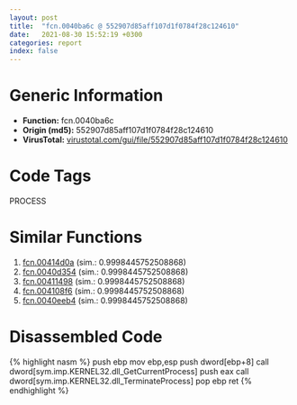 ```yaml
---
layout: post
title:  "fcn.0040ba6c @ 552907d85aff107d1f0784f28c124610"
date:   2021-08-30 15:52:19 +0300
categories: report
index: false
---
```


# Generic Information
- **Function:** fcn.0040ba6c
- **Origin (md5):** 552907d85aff107d1f0784f28c124610
- **VirusTotal:** [virustotal.com/gui/file/552907d85aff107d1f0784f28c124610][virustotal_ref]

# Code Tags
<span class="tag" id="PROCESS">PROCESS</span>


# Similar Functions

1. [fcn.00414d0a][similar_1_ref] (sim.: 0.9998445752508868)
2. [fcn.0040d354][similar_2_ref] (sim.: 0.9998445752508868)
3. [fcn.00411498][similar_3_ref] (sim.: 0.9998445752508868)
4. [fcn.004108f6][similar_4_ref] (sim.: 0.9998445752508868)
5. [fcn.0040eeb4][similar_5_ref] (sim.: 0.9998445752508868)


# Disassembled Code

{% highlight nasm %}
push ebp
mov ebp,esp
push dword[ebp+8]
call dword[sym.imp.KERNEL32.dll_GetCurrentProcess]
push eax
call dword[sym.imp.KERNEL32.dll_TerminateProcess]
pop ebp
ret 
{% endhighlight %}


[similar_1_ref]: /report/fcn.00414d0a@f64524b91993d78e539619d3f49cdee8
[similar_2_ref]: /report/fcn.0040d354@c5a9328b4292c431a6e3f48185308528
[similar_3_ref]: /report/fcn.00411498@005749adc53bec68c5dcf611d5cac450
[similar_4_ref]: /report/fcn.004108f6@d3b17e7234a8b4bee51cf688dbfdf6d0
[similar_5_ref]: /report/fcn.0040eeb4@8f6115b96a1ecdf25f9987837dfa155b
[virustotal_ref]: https://www.virustotal.com/gui/file/552907d85aff107d1f0784f28c124610